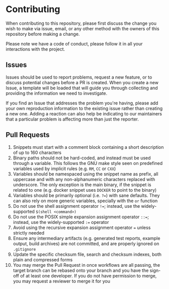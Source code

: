# Contributing

When contributing to this repository, please first discuss the change you wish
to make via issue, email, or any other method with the owners of this repository
before making a change.

Please note we have a code of conduct, please follow it in all your interactions
with the project.

## Issues

Issues should be used to report problems, request a new feature, or to discuss
potential changes before a PR is created. When you create a new Issue, a
template will be loaded that will guide you through collecting and providing the
information we need to investigate.

If you find an Issue that addresses the problem you're having, please add your
own reproduction information to the existing issue rather than creating a new
one. Adding a reaction can also help be indicating to our maintainers that a
particular problem is affecting more than just the reporter.

## Pull Requests

1. Snippets must start with a comment block containing a short description of up
to 160 characters
2. Binary paths should not be hard-coded, and instead must be used through a
variable. This follows the GNU make style seen on predefined variables used by
implicit rules (e.g. `RM`, `CC` or `CXX`)
3. Variables should be namespaced using the snippet name as prefix, all
uppercase and with any non-alphanumeric characters replaced with underscore. The
only exception is the main binary, if the snippet is related to one (e.g. docker
snippet uses `DOCKER` to point to the binary)
4. Variables should be primarily optional (i.e. `?=`) with sane defaults. They
can also rely on more generic variables, specially with the `or` function
5. Do not use the shell assignment operator `!=`; instead, use the
widely-supported `$(shell <command>)`
6. Do not use the POSIX simple expansion assignment operator `::=`; instead, use
the widely-supported `:=` operator
7. Avoid using the recursive expansion assignment operator `=` unless strictly
needed
8. Ensure any intermediary artifacts (e.g. generated test reports, example
output, build archives) are not committed, and are properly ignored on
`.gitignore`
9. Update the specific checksum file, search and checksum indexes, both plain
and compressed forms
10. You may merge the Pull Request in once workflows are all passing, the target
branch can be rebased onto your branch and you have the sign-off of at least one
developer. If you do not have permission to merge, you may request a reviewer to
merge it for you
